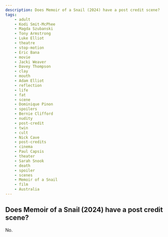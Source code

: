 ```yaml
---
description: Does Memoir of a Snail (2024) have a post credit scene?
tags: 
    - adult
    - Kodi Smit-McPhee
    - Magda Szubanski
    - Tony Armstrong
    - Luke Elliot
    - theatre
    - stop-motion
    - Eric Bana
    - movie
    - Jacki Weaver
    - Davey Thompson
    - clay
    - mouth
    - Adam Elliot
    - reflection
    - life
    - fat
    - scene
    - Dominique Pinon
    - spoilers
    - Bernie Clifford
    - nudity
    - post-credit
    - twin
    - cult
    - Nick Cave
    - post-credits
    - cinema
    - Paul Capsis
    - theater
    - Sarah Snook
    - death
    - spoiler
    - scenes
    - Memoir of a Snail
    - film
    - Australia
---
```


## Does Memoir of a Snail (2024) have a post credit scene?

No.
